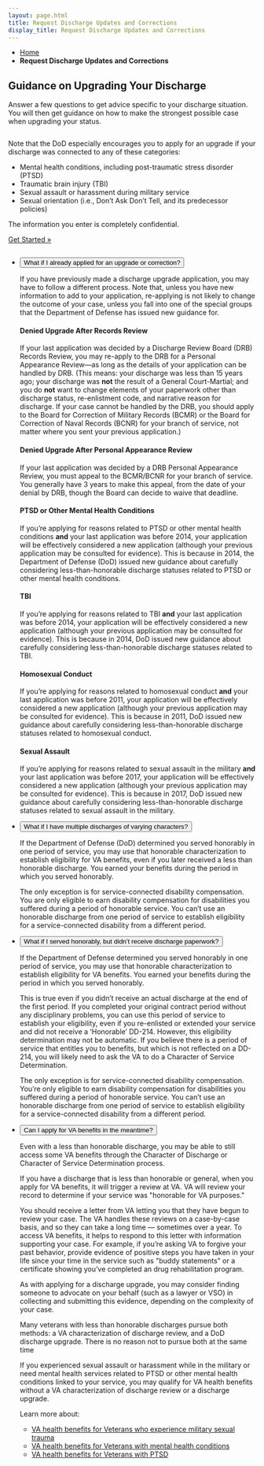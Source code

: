 ```yaml
---
layout: page.html
title: Request Discharge Updates and Corrections
display_title: Request Discharge Updates and Corrections
---
```

<main itemscope itemtype="http://schema.org/FAQPage" class="faq-page">
  <nav class="va-nav-breadcrumbs">
    <ul class="row va-nav-breadcrumbs-list columns" role="menubar" aria-label="Primary">
      <li><a href="/">Home</a></li>
      <li><strong>Request Discharge Updates and Corrections</strong></li>
    </ul>
  </nav>
  <div class="row">
    <article class="usa-content columns">
      <h1>Guidance on Upgrading Your Discharge</h1>
      <div class="va-introtext">
        <p>Answer a few questions to get advice specific to your discharge situation. You will then get guidance on how to make the strongest possible case when upgrading your status.</p>
      </div>
      <div class="main home signup" role="main">
        <div class="section main-menu">
          <div class="row">
            <div class="small-12 columns">
              <div>
                <p>
                  Note that the DoD especially encourages you to apply for an upgrade if your discharge was connected to any of these categories:
                </p>
                <ul>
                  <li>Mental health conditions, including post-traumatic stress disorder (PTSD) </li>
                  <li>Traumatic brain injury (TBI)</li>
                  <li>Sexual assault or harassment during military service</li>
                  <li>Sexual orientation (i.e., Don’t Ask Don’t Tell, and its predecessor policies)</li>
                </ul>
                <p>
                  The information you enter is completely confidential.
                </p>
                <p>
                  <a class="usa-button-primary va-button" href="/discharge-wizard">Get Started »</a>
                </p>
              </div>
            </div>
          </div>
          <div class="row">
            <div class="small-12 columns">
              <div class="usa-accordion">
                <ul class="usa-unstyled-list">
                  <li markdown="1" itemscope itemtype="http://schema.org/Question">
                    <button class="usa-button-unstyled usa-accordion-button" aria-controls="dbq1" itemprop="name">What if I already applied for an upgrade or correction?</button>
                    <div id="dbq1" class="usa-accordion-content" itemprop="acceptedAnswer" itemscope itemtype="http://schema.org/Answer">
                      <div itemprop="text">
                        <p>If you have previously made a discharge upgrade application, you may have to follow a different process. Note that, unless you have new information to add to your application, re-applying is not likely to change the outcome of your case, unless you fall into one of the special groups that the Department of Defense has issued new guidance for.</p>
                        <h4>Denied Upgrade After Records Review</h4>
                        <p>If your last application was decided by a Discharge Review Board (DRB) Records Review, you may re-apply to the DRB for a Personal Appearance Review—as long as the details of your application can be handled by DRB. (This means: your discharge was less than 15 years ago; your discharge was <strong>not</strong> the result of a General Court-Martial; and you do <strong>not</strong> want to change elements of your paperwork other than discharge status, re-enlistment code, and narrative reason for discharge. If your case cannot be handled by the DRB, you should apply to the Board for Correction of Military Records (BCMR) or the Board for Correction of Naval Records (BCNR) for your branch of service, not matter where you sent your previous application.)</p>
                        <h4>Denied Upgrade After Personal Appearance Review</h4>
                        <p>If your last application was decided by a DRB Personal Appearance Review, you must appeal to the BCMR/BCNR for your branch of service. You generally have 3 years to make this appeal, from the date of your denial by DRB, though the Board can decide to waive that deadline.</p>
                        <h4>PTSD or Other Mental Health Conditions</h4>
                        <p>If you’re applying for reasons related to PTSD or other mental health conditions <strong>and</strong> your last application was before 2014, your application will be effectively considered a new application (although your previous application may be consulted for evidence). This is because in 2014, the Department of Defense (DoD) issued new guidance about carefully considering less-than-honorable discharge statuses related to PTSD or other mental health conditions.</p>
                        <h4>TBI</h4>
                        <p>If you’re applying for reasons related to TBI <strong>and</strong> your last application was before 2014, your application will be effectively considered a new application (although your previous application may be consulted for evidence). This is because in 2014, DoD issued new guidance about carefully considering less-than-honorable discharge statuses related to TBI.</p>
                        <h4>Homosexual Conduct</h4>
                        <p>If you’re applying for reasons related to homosexual conduct <strong>and</strong> your last application was before 2011, your application will be effectively considered a new application (although your previous application may be consulted for evidence). This is because in 2011, DoD issued new guidance about carefully considering less-than-honorable discharge statuses related to homosexual conduct.</p>
                        <h4>Sexual Assault</h4>
                        <p>If you’re applying for reasons related to sexual assault in the military <strong>and</strong> your last application was before 2017, your application will be effectively considered a new application (although your previous application may be consulted for evidence). This is because in 2017, DoD issued new guidance about carefully considering less-than-honorable discharge statuses related to sexual assault in the military.</p>
                      </div>
                    </div>
                  </li>
                  <li markdown="1" itemscope itemtype="http://schema.org/Question">
                    <button class="usa-button-unstyled usa-accordion-button" aria-controls="dbq2" itemprop="name">What if I have multiple discharges of varying characters?</button>
                    <div id="dbq2" class="usa-accordion-content" itemprop="acceptedAnswer" itemscope itemtype="http://schema.org/Answer">
                      <div itemprop="text">
                        <p>If the Department of Defense (DoD) determined you served honorably in one period of service, you may use that honorable characterization to establish eligibility for VA benefits, even if you later received a less than honorable discharge. You earned your benefits during the period in which you served honorably.</p>
                        <p>The only exception is for service-connected disability compensation. You are only eligible to earn disability compensation for disabilities you suffered during a period of honorable service. You can’t use an honorable discharge from one period of service to establish eligibility for a service-connected disability from a different period.</p>
                      </div>
                    </div>
                  </li>
                  <li markdown="1" itemscope itemtype="http://schema.org/Question">
                    <button class="usa-button-unstyled usa-accordion-button" aria-controls="dbq3" itemprop="name">What if I served honorably, but didn’t receive discharge paperwork?</button>
                    <div id="dbq3" class="usa-accordion-content" itemprop="acceptedAnswer" itemscope itemtype="http://schema.org/Answer">
                      <div itemprop="text">
                        <p>If the Department of Defense determined you served honorably in one period of service, you may use that honorable characterization to establish eligibility for VA benefits. You earned your benefits during the period in which you served honorably.</p>
                        <p>This is true even if you didn’t receive an actual discharge at the end of the first period. If you completed your original contract period without any disciplinary problems, you can use this period of service to establish your eligibility, even if you re-enlisted or extended your service and did not receive a ‘Honorable’ DD-214. However, this eligibility determination may not be automatic. If you believe there is a period of service that entitles you to benefits, but which is not reflected on a DD-214, you will likely need to ask the VA to do a Character of Service Determination.</p>
                        <p>The only exception is for service-connected disability compensation. You’re only eligible to earn disability compensation for disabilities you suffered during a period of honorable service. You can’t use an honorable discharge from one period of service to establish eligibility for a service-connected disability from a different period.</p>
                      </div>
                    </div>
                  </li>
                  <li markdown="1" itemscope itemtype="http://schema.org/Question">
                    <button class="usa-button-unstyled usa-accordion-button" aria-controls="dbq4" itemprop="name">Can I apply for VA benefits in the meantime?</button>
                    <div id="dbq4" class="usa-accordion-content" itemprop="acceptedAnswer" itemscope itemtype="http://schema.org/Answer">
                      <div itemprop="text">
                        <div class="va-alert usa-alert usa-alert-warning">
                          <div class="va-alert-body usa-alert-body">
                            <div class="usa-alert-text usa-alert-heading">
                              <p>Even with a less than honorable discharge, you may be able to still access some VA benefits through the Character of Discharge or Character of Service Determination process.</p>
                            </div>
                          </div>
                          <div class="cf"></div>
                        </div>
                        <p>If you have a discharge that is less than honorable or general, when you apply for VA benefits, it will trigger a review at VA. VA will review your record to determine if your service was "honorable for VA purposes."</p>
                        <p>You should receive a letter from VA letting you that they have begun to review your case. The VA handles these reviews on a case-by-case basis, and so they can take a long time — sometimes over a year. To access VA benefits, it helps to respond to this letter with information supporting your case. For example, if you’re asking VA to forgive your past behavior, provide evidence of positive steps you have taken in your life since your time in the service such as "buddy statements" or a certificate showing you’ve completed an drug rehabilitation program.</p>
                        <p>As with applying for a discharge upgrade, you may consider finding someone to advocate on your behalf (such as a lawyer or VSO) in collecting and submitting this evidence, depending on the complexity of your case.</p>
                        <p>Many veterans with less than honorable discharges pursue both methods: a VA characterization of discharge review, and a DoD discharge upgrade. There is no reason not to pursue both at the same time</p>
                        <p>If you experienced sexual assault or harassment while in the military or need mental health services related to PTSD or other mental health conditions linked to your service, you may qualify for VA health benefits without a VA characterization of discharge review or a discharge upgrade.
                        </p>
                        <p>
                          Learn more about:
                          <ul>
                            <li><a href="https://www.vets.gov/health-care/health-conditions/military-sexual-trauma/">VA health benefits for Veterans who experience military sexual trauma</a></li>
                            <li><a href="https://www.vets.gov/health-care/health-conditions/mental-health/">VA health benefits for Veterans with mental health conditions</a></li>
                            <li><a href="https://www.vets.gov/health-care/health-conditions/mental-health/ptsd/">VA health benefits for Veterans with PTSD</a></li>
                          </ul>
                        </p>
                      </div>
                    </div>
                  </li>
                </ul>
              </div>
            </div>
          </div>
        </div>
      </div>
    </article>
  </div>
</main>


<script src="https://standards.usa.gov/assets/js/vendor/uswds.min.js" type="text/javascript"></script>
<script type="text/javascript">
(function() {
  var openAccordion = function(id) {
    document.querySelector('[aria-controls="' + id + '"]').setAttribute('aria-expanded', true);
    document.getElementById(id).setAttribute('aria-hidden', false);
  }

  switch(window.location.hash) {
    case '#why-verify':
      openAccordion('dbq3');
      break;
    case '#what-is-idme':
      openAccordion('dbq7');
      break;
  }
})();
</script>
